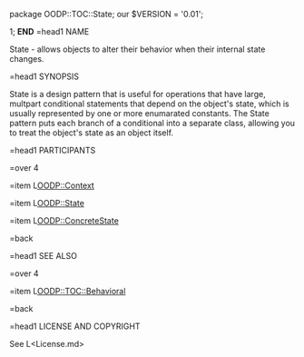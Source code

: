package OODP::TOC::State;
our $VERSION = '0.01';

1;
__END__
=head1 NAME

State - allows objects to alter their behavior when their internal
state changes.

=head1 SYNOPSIS

State is a design pattern that is useful for operations that have large,
multpart conditional statements that depend on the object's state, which
is usually represented by one or more enumarated constants. The State
pattern puts each branch of a conditional into a separate class, allowing
you to treat the object's state as an object itself.

=head1 PARTICIPANTS

=over 4

=item L<OODP::Context>

=item L<OODP::State>

=item L<OODP::ConcreteState>

=back

=head1 SEE ALSO

=over 4

=item L<OODP::TOC::Behavioral>

=back

=head1 LICENSE AND COPYRIGHT

See L<License.md>
